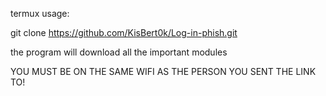 termux usage:

git clone https://github.com/KisBert0k/Log-in-phish.git

the program will download all the important modules

YOU MUST BE ON THE SAME WIFI AS THE PERSON YOU SENT THE LINK TO!
